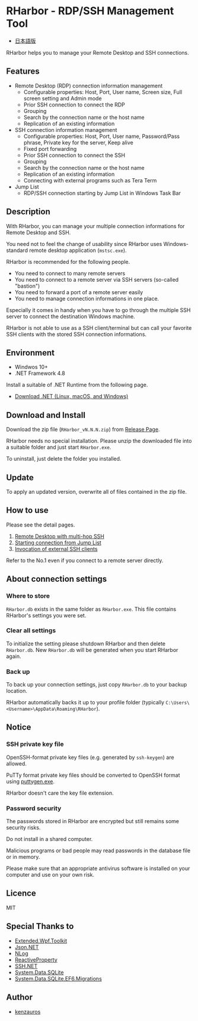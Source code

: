 RHarbor - RDP/SSH Management Tool
=====

- [日本語版](index.ja.md)

RHarbor helps you to manage your Remote Desktop and SSH connections.

## Features

- Remote Desktop (RDP) connection information management
    - Configurable properties: Host, Port, User name, Screen size, Full screen setting and Admin mode
    - Prior SSH connection to connect the RDP
    - Grouping
    - Search by the connection name or the host name
    - Replication of an existing information
- SSH connection information management
    - Configurable properties: Host, Port, User name, Password/Pass phrase, Private key for the server, Keep alive
    - Fixed port forwarding
    - Prior SSH connection to connect the SSH
    - Grouping
    - Search by the connection name or the host name
    - Replication of an existing information
    - Connecting with external programs such as Tera Term
- Jump List
    - RDP/SSH connection starting by Jump List in Windows Task Bar

## Description

With RHarbor, you can manage your multiple connection informations for Remote Desktop and SSH.

You need not to feel the change of usability since RHarbor uses Windows-standard remote desktop application (`mstsc.exe`).

RHarbor is recommended for the following people.

- You need to connect to many remote servers
- You need to connect to a remote server via SSH servers (so-called "bastion")
- You need to forward a port of a remote server easily
- You need to manage connection informations in one place.

Especially it comes in handy when you have to go through the multiple SSH server to connect the destination Windows machine.

RHarbor is not able to use as a SSH client/terminal but can call your favorite SSH clients with the stored SSH connection informations.

## Environment

- Windwos 10+
- .NET Framework 4.8

Install a suitable of .NET Runtime from the following page.

- [Download .NET (Linux, macOS, and Windows)](https://dotnet.microsoft.com/download)

## Download and Install

Download the zip file (`RHarbor_vN.N.N.zip`) from [Release Page](https://github.com/kenzauros/rharbor/releases).

RHarbor needs no special installation. Please unzip the downloaded file into a suitable folder and just start `RHarbor.exe`.

To uninstall, just delete the folder you installed.

## Update

To apply an updated version, overwrite all of files contained in the zip file.

## How to use

Please see the detail pages.

1. [Remote Desktop with multi-hop SSH](https://kenzauros.github.io/rharbor/rdp-with-multi-hop-ssh.html)
1. [Starting connection from Jump List](https://kenzauros.github.io/rharbor/jump-list.html)
1. [Invocation of external SSH clients](https://kenzauros.github.io/rharbor/invoke-ssh-client.html)

Refer to the No.1 even if you connect to a remote server directly.

## About connection settings

### Where to store

`RHarbor.db` exists in the same folder as `RHarbor.exe`. This file contains RHarbor's settings you were set.

### Clear all settings

To initialize the setting please shutdown RHarbor and then delete `RHarbor.db`. New `RHarbor.db` will be generated when you start RHarbor again.

### Back up

To back up your connection settings, just copy `RHarbor.db` to your backup location.

RHarbor automatically backs it up to your profile folder (typically `C:\Users\<Username>\AppData\Roaming\RHarbor`).

## Notice

### SSH private key file

OpenSSH-format private key files (e.g. generated by `ssh-keygen`) are allowed.

PuTTy format private key files should be converted to OpenSSH format using [puttygen.exe](https://www.chiark.greenend.org.uk/~sgtatham/putty/latest.html).

RHarbor doesn't care the key file extension.

### Password security

The passwords stored in RHarbor are encrypted but still remains some security risks.

Do not install in a shared computer.

Malicious programs or bad people may read passwords in the database file or in memory.

Please make sure that an appropriate antivirus software is installed on your computer and use on your own risk.

## Licence

MIT

## Special Thanks to

- [Extended.Wpf.Toolkit](https://github.com/xceedsoftware/wpftoolkit)
- [Json.NET](https://www.newtonsoft.com/json)
- [NLog](https://nlog-project.org/)
- [ReactiveProperty](https://github.com/runceel/ReactiveProperty)
- [SSH.NET](https://github.com/sshnet/SSH.NET/)
- [System.Data.SQLite](https://system.data.sqlite.org/index.html/doc/trunk/www/index.wiki)
- [System.Data.SQLite.EF6.Migrations](https://github.com/bubibubi/db2ef6migrations)

## Author

- [kenzauros](https://github.com/kenzauros)
